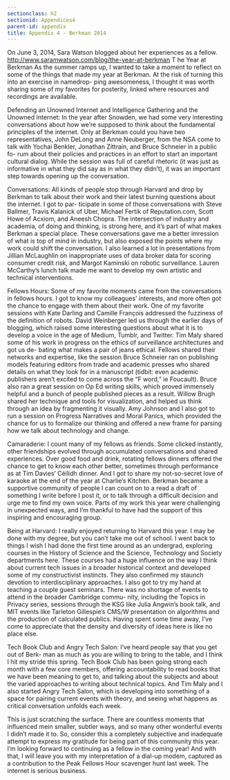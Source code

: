 ```yaml
---
sectionclass: h2
sectionid: Appendices4
parent-id: appendix
title: Appendix 4 - Berkman 2014
---
```


On June 3, 2014, Sara Watson blogged about her experiences as a fellow.
http://www.saramwatson.com/blog/the-year-at-berkman
T
he Year at Berkman
As the summer ramps up, I wanted to take a moment to reflect on some of the things that made my year at Berkman. At the risk of turning this into an exercise in namedrop- ping awesomeness, I thought it was worth sharing some of my favorites for posterity, linked where resources and recordings are available.

Defending an Unowned Internet and Intelligence Gathering and the Unowned Internet: In the year after Snowden, we had some very interesting conversations about how we’re supposed to think about the fundamental principles of the internet. Only at Berkman could you have two representatives, John DeLong and Anne Neuberger, from the NSA come to talk with Yochai Benkler, Jonathan Zittrain, and Bruce Schneier in a public fo- rum about their policies and practices in an effort to start an important cultural dialog. While the session was full of careful rhetoric (it was just as informative in what they did say as in what they didn’t), it was an important step towards opening up the conversation.

Conversations: All kinds of people stop through Harvard and drop by Berkman to talk about their work and their latest burning questions about the internet. I got to par- ticipate in some of those conversations with Steve Ballmer, Travis Kalanick of Uber, Michael Fertik of Reputation.com, Scott Howe of Acxiom, and Aneesh Chopra. The intersection of industry and academia, of doing and thinking, is strong here, and it’s part of what makes Berkman a special place. These conversations gave me a better imression of what is top of mind in industry, but also exposed the points where my work could shift the conversation. I also learned a lot in presentations from Jillian McLaughlin on inappropriate uses of data broker data for scoring consumer credit risk, and Margot Kaminski on robotic surveillance. Lauren McCarthy’s lunch talk made me want to develop my own artistic and technical interventions.

Fellows Hours: Some of my favorite moments came from the conversations in fellows hours. I got to know my colleagues’ interests, and more often got the chance to engage with them about their work. One of my favorite sessions with Kate Darling and Camille François addressed the fuzziness of the definition of robots. David Weinberger led us through the earlier days of blogging, which raised some interesting questions about what it is to develop a voice in the age of Medium, Tumblr, and Twitter. Tim Maly shared some of his work in progress on the ethics of surveillance architectures and got us de- bating what makes a pair of jeans ethical. Fellows shared their networks and expertise, like the session Bruce Schneier ran on publishing models featuring editors from trade and academic presses who shared details on what they look for in a manuscript (tidbit: even academic publishers aren’t excited to come across the “F word,” ie Foucault). Bruce also ran a great session on Op Ed writing skills, which proved immensely helpful and a bunch of people published pieces as a result. Willow Brugh shared her technique and tools for visualization, and helped us think through an idea by fragmenting it visually. Amy Johnson and I also got to run a session on Progress Narratives and Moral Panics, which provided the chance for us to formalize our thinking and offered a new frame for parsing how we talk about technology and change.

Camaraderie: I count many of my fellows as friends. Some clicked instantly, other friendships evolved through accumulated conversations and shared experiences. Over good food and drink, rotating fellows dinners offered the chance to get to know each other better, sometimes through performance as at Tim Davies’ Céilidh dinner. And I got to share my not-so-secret love of karaoke at the end of the year at Charlie’s Kitchen. Berkman became a supportive community of people I can count on to a read a draft of something I write before I post it, or to talk through a difficult decision and urge me to find my own voice. Parts of my work this year were challenging in unexpected ways, and I’m thankful to have had the support of this inspiring and encouraging group.

Being at Harvard: I really enjoyed returning to Harvard this year. I may be done with my degree, but you can’t take me out of school. I went back to things I wish I had done the first time around as an undergrad, exploring courses in the History of Science and the Science, Technology and Society departments here. These courses had a huge influence on the way I think about current tech issues in a broader historical context and developed some of my constructivist instincts. They also confirmed my staunch devotion to interdisciplinary approaches. I also got to try my hand at teaching a couple guest seminars. There was no shortage of events to attend in the broader Cambridge commu- nity, including the Topics in Privacy series, sessions through the KSG like Julia Angwin’s book talk, and MIT events like Tarleton Gillespie’s CMS/W presentation on algorithms and the production of calculated publics. Having spent some time away, I’ve come to appreciate that the density and diversity of ideas here is like no place else.

Tech Book Club and Angry Tech Salon: I’ve heard people say that you get out of Berk- man as much as you are willing to bring to the table, and I think I hit my stride this spring. Tech Book Club has been going strong each month with a few core members, offering accountability to read books that we have been meaning to get to, and talking about the subjects and about the varied approaches to writing about technical topics. And Tim Maly and I also started Angry Tech Salon, which is developing into something of a space for pairing current events with theory, and seeing what happens as critical conversation unfolds each week.

This is just scratching the surface. There are countless moments that influenced mein smaller, subtler ways, and so many other wonderful events I didn’t made it to. So, consider this a completely subjective and inadequate attempt to express my gratitude for being part of this community this year. I’m looking forward to continuing as a fellow in the coming year!
And with that, I will leave you with my interpretation of a dial-up modem, captured as a contribution to the Peak Fellows Hour scavenger hunt last week. The internet is serious business.
